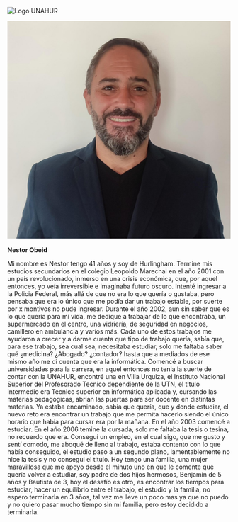 ![Logo UNAHUR](./assets/UNAHUR.png)

![Yo1](./assets/Yo1.JPEG)

**Nestor Obeid**

Mi nombre es Nestor tengo 41 años y soy de Hurlingham. Termine mis estudios secundarios en el colegio Leopoldo Marechal en el año 2001 con un país revolucionado, inmerso en una crisis económica, que, por aquel entonces, yo veía irreversible e imaginaba futuro oscuro.
Intenté ingresar a la Policia Federal, más allá de que no era lo que quería o gustaba, pero pensaba que era lo único que me podía dar un trabajo estable, por suerte por x montivos no pude ingresar. Durante el año 2002, aun sin saber que es lo que quería para mi vida, me dedique a trabajar de lo que encontraba, un supermercado en el centro, una vidriería, de seguridad en negocios, camillero en ambulancia y varios más. Cada uno de estos trabajos me ayudaron a crecer y a darme cuenta que tipo de trabajo quería, sabía que, para ese trabajo, sea cual sea, necesitaba estudiar, solo me faltaba saber qué ¿medicina? ¿Abogado? ¿contador? hasta que a mediados de ese mismo año me di cuenta que era la informática. Comencé a buscar universidades para la carrera, en aquel entonces no tenia la suerte de contar con la UNAHUR, encontré una en Villa Urquiza, el Instituto Nacional Superior del Profesorado Tecnico dependiente de la UTN, el titulo intermedio era Tecnico superior en informática aplicada y, cursando las materias pedagógicas, abrían las puertas para ser docente en distintas materias. Ya estaba encaminado, sabia que quería, que y donde estudiar, el nuevo reto era encontrar un trabajo que me permita hacerlo siendo el único horario que había para cursar era por la mañana. 
En el año 2003 comencé a estudiar. En el año 2006 temine la cursada, solo me faltaba la tesis o tesina, no recuerdo que era. Conseguí un empleo, en el cual sigo, que me gusto y sentí comodo, me aboqué de lleno al trabajo, estaba contento con lo que había conseguido, el estudio paso a un segundo plano, lamentablemente no hice la tesis y no consegui el titulo.
 Hoy tengo una familia, una mujer maravillosa que me apoyo desde el minuto uno en que le comente que quería volver a estudiar, soy padre de dos hijos hermosos, Benjamín de 5 años y Bautista de 3, hoy el desafío es otro, es encontrar los tiempos para estudiar, hacer un equilibrio entre el trabajo, el estudio y la familia, no espero terminarla en 3 años, tal vez me lleve un poco mas ya que no puedo y no quiero pasar mucho tiempo sin mi familia, pero estoy decidido a terminarla.
